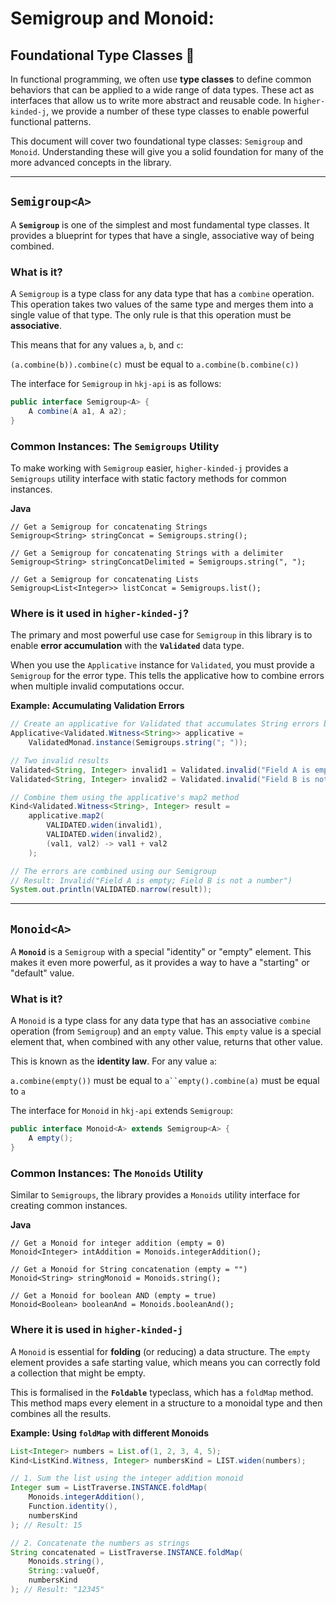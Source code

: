 # Semigroup and Monoid: 
## Foundational Type Classes 🧮

In functional programming, we often use **type classes** to define common behaviors that can be applied to a wide range of data types. These act as interfaces that allow us to write more abstract and reusable code. In `higher-kinded-j`, we provide a number of these type classes to enable powerful functional patterns.

This document will cover two foundational type classes: `Semigroup` and `Monoid`. Understanding these will give you a solid foundation for many of the more advanced concepts in the library.

---

## **`Semigroup<A>`**

A **`Semigroup`** is one of the simplest and most fundamental type classes. It provides a blueprint for types that have a single, associative way of being combined.

### What is it?

A `Semigroup` is a type class for any data type that has a `combine` operation. This operation takes two values of the same type and merges them into a single value of that type. The only rule is that this operation must be **associative**.

This means that for any values `a`, `b`, and `c`:

`(a.combine(b)).combine(c)` must be equal to `a.combine(b.combine(c))`

The interface for `Semigroup` in `hkj-api` is as follows:


``` java 
public interface Semigroup<A> {
    A combine(A a1, A a2);
}
```

### Common Instances: The `Semigroups` Utility

To make working with `Semigroup` easier, `higher-kinded-j` provides a `Semigroups` utility interface with static factory methods for common instances.

**Java**

```
// Get a Semigroup for concatenating Strings
Semigroup<String> stringConcat = Semigroups.string();

// Get a Semigroup for concatenating Strings with a delimiter
Semigroup<String> stringConcatDelimited = Semigroups.string(", ");

// Get a Semigroup for concatenating Lists
Semigroup<List<Integer>> listConcat = Semigroups.list();
```

### Where is it used in `higher-kinded-j`?

The primary and most powerful use case for `Semigroup` in this library is to enable **error accumulation** with the **`Validated`** data type.

When you use the `Applicative` instance for `Validated`, you must provide a `Semigroup` for the error type. This tells the applicative how to combine errors when multiple invalid computations occur.

**Example: Accumulating Validation Errors**


``` java
// Create an applicative for Validated that accumulates String errors by joining them.
Applicative<Validated.Witness<String>> applicative =
    ValidatedMonad.instance(Semigroups.string("; "));

// Two invalid results
Validated<String, Integer> invalid1 = Validated.invalid("Field A is empty");
Validated<String, Integer> invalid2 = Validated.invalid("Field B is not a number");

// Combine them using the applicative's map2 method
Kind<Validated.Witness<String>, Integer> result =
    applicative.map2(
        VALIDATED.widen(invalid1),
        VALIDATED.widen(invalid2),
        (val1, val2) -> val1 + val2
    );

// The errors are combined using our Semigroup
// Result: Invalid("Field A is empty; Field B is not a number")
System.out.println(VALIDATED.narrow(result));
```

---

## **`Monoid<A>`**

A **`Monoid`** is a `Semigroup` with a special "identity" or "empty" element. This makes it even more powerful, as it provides a way to have a "starting" or "default" value.

### What is it?

A `Monoid` is a type class for any data type that has an associative `combine` operation (from `Semigroup`) and an `empty` value. This `empty` value is a special element that, when combined with any other value, returns that other value.

This is known as the **identity law**. For any value `a`:

`a.combine(empty())` must be equal to `a``empty().combine(a)` must be equal to `a`

The interface for `Monoid` in `hkj-api` extends `Semigroup`:


``` java 
public interface Monoid<A> extends Semigroup<A> {
    A empty();
}
```

### Common Instances: The `Monoids` Utility

Similar to `Semigroups`, the library provides a `Monoids` utility interface for creating common instances.

**Java**

```
// Get a Monoid for integer addition (empty = 0)
Monoid<Integer> intAddition = Monoids.integerAddition();

// Get a Monoid for String concatenation (empty = "")
Monoid<String> stringMonoid = Monoids.string();

// Get a Monoid for boolean AND (empty = true)
Monoid<Boolean> booleanAnd = Monoids.booleanAnd();
```

### Where it is used in `higher-kinded-j`

A `Monoid` is essential for **folding** (or reducing) a data structure. The `empty` element provides a safe starting value, which means you can correctly fold a collection that might be empty.

This is formalised in the **`Foldable`** typeclass, which has a `foldMap` method. This method maps every element in a structure to a monoidal type and then combines all the results.

**Example: Using `foldMap` with different Monoids**


``` java 
List<Integer> numbers = List.of(1, 2, 3, 4, 5);
Kind<ListKind.Witness, Integer> numbersKind = LIST.widen(numbers);

// 1. Sum the list using the integer addition monoid
Integer sum = ListTraverse.INSTANCE.foldMap(
    Monoids.integerAddition(),
    Function.identity(),
    numbersKind
); // Result: 15

// 2. Concatenate the numbers as strings
String concatenated = ListTraverse.INSTANCE.foldMap(
    Monoids.string(),
    String::valueOf,
    numbersKind
); // Result: "12345"
```
